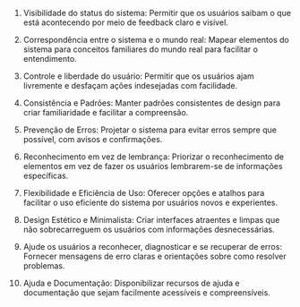 1) Visibilidade do status do sistema: Permitir que os usuários saibam o que está acontecendo por meio de feedback claro e visível.

2) Correspondência entre o sistema e o mundo real: Mapear elementos do sistema para conceitos familiares do mundo real para facilitar o entendimento.

3) Controle e liberdade do usuário: Permitir que os usuários ajam livremente e desfaçam ações indesejadas com facilidade.

4) Consistência e Padrões: Manter padrões consistentes de design para criar familiaridade e facilitar a compreensão.

5) Prevenção de Erros: Projetar o sistema para evitar erros sempre que possível, com avisos e confirmações.

6) Reconhecimento em vez de lembrança: Priorizar o reconhecimento de elementos em vez de fazer os usuários lembrarem-se de informações específicas.

7) Flexibilidade e Eficiência de Uso: Oferecer opções e atalhos para facilitar o uso eficiente do sistema por usuários novos e experientes.

8) Design Estético e Minimalista: Criar interfaces atraentes e limpas que não sobrecarreguem os usuários com informações desnecessárias.

9) Ajude os usuários a reconhecer, diagnosticar e se recuperar de erros: Fornecer mensagens de erro claras e orientações sobre como resolver problemas.

10) Ajuda e Documentação: Disponibilizar recursos de ajuda e documentação que sejam facilmente acessíveis e compreensíveis.

  
